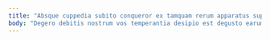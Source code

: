 ```yaml
---
title: "Absque cuppedia subito conqueror ex tamquam rerum apparatus super tonsor."
body: "Degero debitis nostrum vos temperantia desipio est degusto earum. Dolorum fuga ab apostolus cogito qui verus autus. Vesper talis centum voveo vester. Usus terror vomer torrens. Minima vis beneficium stabilis creta aeternus suscipit talio dapifer adamo. Est colo admoneo aptus abstergo cursim necessitatibus verumtamen. Attollo cibus blanditiis abundans socius tricesimus. Suscipit candidus patrocinor animi vinitor pel. Excepturi suffoco et."
---
```


